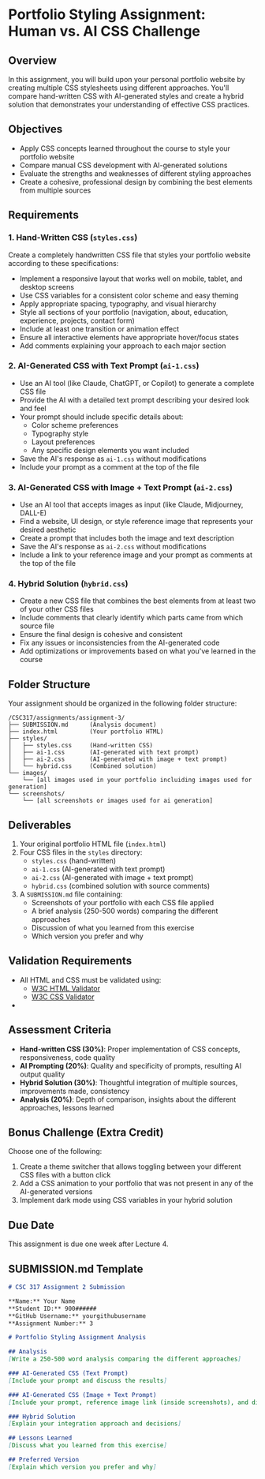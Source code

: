# Portfolio Styling Assignment: Human vs. AI CSS Challenge

## Overview
In this assignment, you will build upon your personal portfolio website by creating multiple CSS stylesheets using different approaches. You'll compare hand-written CSS with AI-generated styles and create a hybrid solution that demonstrates your understanding of effective CSS practices.

## Objectives
- Apply CSS concepts learned throughout the course to style your portfolio website
- Compare manual CSS development with AI-generated solutions
- Evaluate the strengths and weaknesses of different styling approaches
- Create a cohesive, professional design by combining the best elements from multiple sources

## Requirements

### 1. Hand-Written CSS (`styles.css`)
Create a completely handwritten CSS file that styles your portfolio website according to these specifications:
- Implement a responsive layout that works well on mobile, tablet, and desktop screens
- Use CSS variables for a consistent color scheme and easy theming
- Apply appropriate spacing, typography, and visual hierarchy
- Style all sections of your portfolio (navigation, about, education, experience, projects, contact form)
- Include at least one transition or animation effect
- Ensure all interactive elements have appropriate hover/focus states
- Add comments explaining your approach to each major section

### 2. AI-Generated CSS with Text Prompt (`ai-1.css`)
- Use an AI tool (like Claude, ChatGPT, or Copilot) to generate a complete CSS file
- Provide the AI with a detailed text prompt describing your desired look and feel
- Your prompt should include specific details about:
    - Color scheme preferences
    - Typography style
    - Layout preferences
    - Any specific design elements you want included
- Save the AI's response as `ai-1.css` without modifications
- Include your prompt as a comment at the top of the file

### 3. AI-Generated CSS with Image + Text Prompt (`ai-2.css`)
- Use an AI tool that accepts images as input (like Claude, Midjourney, DALL-E)
- Find a website, UI design, or style reference image that represents your desired aesthetic
- Create a prompt that includes both the image and text description
- Save the AI's response as `ai-2.css` without modifications
- Include a link to your reference image and your prompt as comments at the top of the file

### 4. Hybrid Solution (`hybrid.css`)
- Create a new CSS file that combines the best elements from at least two of your other CSS files
- Include comments that clearly identify which parts came from which source file
- Ensure the final design is cohesive and consistent
- Fix any issues or inconsistencies from the AI-generated code
- Add optimizations or improvements based on what you've learned in the course

## Folder Structure
Your assignment should be organized in the following folder structure:
```
/CSC317/assignments/assignment-3/
├── SUBMISSION.md      (Analysis document)
├── index.html         (Your portfolio HTML)
├── styles/
│   ├── styles.css     (Hand-written CSS)
│   ├── ai-1.css       (AI-generated with text prompt)
│   ├── ai-2.css       (AI-generated with image + text prompt)
│   └── hybrid.css     (Combined solution)
└── images/
    └── [all images used in your portfolio incluiding images used for generation]
└── screenshots/
    └── [all screenshots or images used for ai generation]
```

## Deliverables
1. Your original portfolio HTML file (`index.html`)
2. Four CSS files in the `styles` directory:
    - `styles.css` (hand-written)
    - `ai-1.css` (AI-generated with text prompt)
    - `ai-2.css` (AI-generated with image + text prompt)
    - `hybrid.css` (combined solution with source comments)
3. A `SUBMISSION.md` file containing:
    - Screenshots of your portfolio with each CSS file applied
    - A brief analysis (250-500 words) comparing the different approaches
    - Discussion of what you learned from this exercise
    - Which version you prefer and why

## Validation Requirements
- All HTML and CSS must be validated using:
    - [W3C HTML Validator](https://validator.w3.org/)
    - [W3C CSS Validator](https://jigsaw.w3.org/css-validator/)
- 

## Assessment Criteria
- **Hand-written CSS (30%)**: Proper implementation of CSS concepts, responsiveness, code quality
- **AI Prompting (20%)**: Quality and specificity of prompts, resulting AI output quality
- **Hybrid Solution (30%)**: Thoughtful integration of multiple sources, improvements made, consistency
- **Analysis (20%)**: Depth of comparison, insights about the different approaches, lessons learned

## Bonus Challenge (Extra Credit)
Choose one of the following:
1. Create a theme switcher that allows toggling between your different CSS files with a button click
2. Add a CSS animation to your portfolio that was not present in any of the AI-generated versions
3. Implement dark mode using CSS variables in your hybrid solution

## Due Date
This assignment is due one week after Lecture 4.

## SUBMISSION.md Template

```markdown
# CSC 317 Assignment 2 Submission

**Name:** Your Name  
**Student ID:** 900######  
**GitHub Username:** yourgithubusername  
**Assignment Number:** 3

# Portfolio Styling Assignment Analysis

## Analysis
[Write a 250-500 word analysis comparing the different approaches]

### AI-Generated CSS (Text Prompt)
[Include your prompt and discuss the results]

### AI-Generated CSS (Image + Text Prompt)
[Include your prompt, reference image link (inside screenshots), and discuss the results]

### Hybrid Solution
[Explain your integration approach and decisions]

## Lessons Learned
[Discuss what you learned from this exercise]

## Preferred Version
[Explain which version you prefer and why]
```